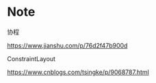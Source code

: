 # Note

协程

https://www.jianshu.com/p/76d2f47b900d

ConstraintLayout

https://www.cnblogs.com/tsingke/p/9068787.html